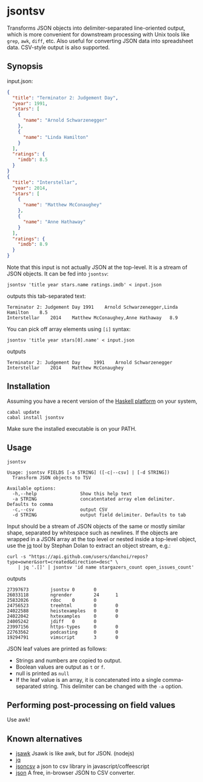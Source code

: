 # jsontsv

Transforms JSON objects into delimiter-separated line-oriented output, which is
more convenient for downstream processing with Unix tools like `grep`, `awk`,
`diff`, etc. Also useful for converting JSON data into spreadsheet data. CSV-style
output is also supported.

## Synopsis

input.json:

```json
{
  "title": "Terminator 2: Judgement Day",
  "year": 1991,
  "stars": [
    {
      "name": "Arnold Schwarzenegger"
    },
    {
      "name": "Linda Hamilton"
    }
  ],
  "ratings": {
    "imdb": 8.5
  }
}
{
  "title": "Interstellar",
  "year": 2014,
  "stars": [
    {
      "name": "Matthew McConaughey"
    },
    {
      "name": "Anne Hathaway"
    }
  ],
  "ratings": {
    "imdb": 8.9
  }
}
```

Note that this input is not actually JSON at the top-level. It is a stream of
JSON objects. It can be fed into `jsontsv`:

    jsontsv 'title year stars.name ratings.imdb' < input.json

outputs this tab-separated text:

```tsv
Terminator 2: Judgement Day	1991	Arnold Schwarzenegger,Linda Hamilton	8.5
Interstellar	2014	Matthew McConaughey,Anne Hathaway	8.9
```

You can pick off array elements using `[i]` syntax:

    jsontsv 'title year stars[0].name' < input.json

outputs 

```tsv
Terminator 2: Judgement Day     1991    Arnold Schwarzenegger
Interstellar    2014    Matthew McConaughey
```

## Installation

Assuming you have a recent version of the [Haskell
platform](https://www.haskell.org/platform/) on your system, 

    cabal update
    cabal install jsontsv

Make sure the installed executable is on your PATH.

## Usage

```
jsontsv

Usage: jsontsv FIELDS [-a STRING] ([-c|--csv] | [-d STRING])
  Transform JSON objects to TSV

Available options:
  -h,--help                Show this help text
  -a STRING                concatentated array elem delimiter. Defaults to comma
  -c,--csv                 output CSV
  -d STRING                output field delimiter. Defaults to tab
```

Input should be a stream of JSON objects of the same or mostly similar shape,
separated by whitespace such as newlines. If the objects are wrapped in a JSON
array at the top level or nested inside a top-level object, use the [jq][jq]
tool by Stephan Dolan to extract an object stream, e.g.: 

[jq]:http://stedolan.github.io/jq/

    curl -s "https://api.github.com/users/danchoi/repos?type=owner&sort=created&direction=desc" \
        | jq '.[]' | jsontsv 'id name stargazers_count open_issues_count' 

outputs

    27397673        jsontsv 0       0
    26033118        ngrender        24      1
    25832026        rdoc    0       0
    24756523        treehtml        0       0
    24022588        heistexamples   0       0
    24022042        hxtexamples     0       0
    24005242        jdiff   0       0
    23997156        https-types     0       0
    22763562        podcasting      0       0
    19294791        vimscript       3       0

JSON leaf values are printed as follows: 

* Strings and numbers are copied to output.
* Boolean values are output as `t` or `f`.
* null is printed as `null`
* If the leaf value is an array, it is concatenated into a single
  comma-separated string. This delimiter can be changed with the `-a` option.

## Performing post-processing on field values

Use awk!

## Known alternatives 

* [jsawk](https://github.com/micha/jsawk) Jsawk is like awk, but for JSON. (nodejs)
* [jq][jq]
* [jsoncsv](https://github.com/gradus/jsoncsv) a json to csv library in javascript/coffeescript
* [json](https://github.com/konklone/json) A free, in-browser JSON to CSV converter.
